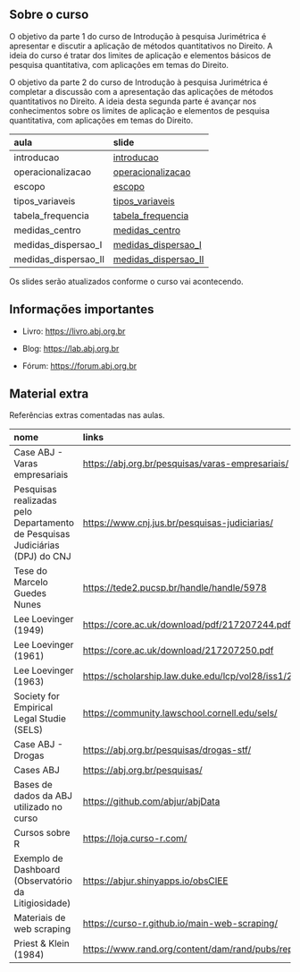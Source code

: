 
## Sobre o curso

O objetivo da parte 1 do curso de Introdução à pesquisa Jurimétrica é
apresentar e discutir a aplicação de métodos quantitativos no Direito. A
ideia do curso é tratar dos limites de aplicação e elementos básicos de
pesquisa quantitativa, com aplicações em temas do Direito.

O objetivo da parte 2 do curso de Introdução à pesquisa Jurimétrica é
completar a discussão com a apresentação das aplicações de métodos
quantitativos no Direito. A ideia desta segunda parte é avançar nos
conhecimentos sobre os limites de aplicação e elementos de pesquisa
quantitativa, com aplicações em temas do Direito.

| aula                 | slide                                                                                                          |
|:---------------------|:---------------------------------------------------------------------------------------------------------------|
| introducao           | [introducao](https://abjur.github.io/curso_intro_jurimetria/m1/slides/a00_introducao.html)                     |
| operacionalizacao    | [operacionalizacao](https://abjur.github.io/curso_intro_jurimetria/m1/slides/a01_operacionalizacao.html)       |
| escopo               | [escopo](https://abjur.github.io/curso_intro_jurimetria/m1/slides/a02_escopo.html)                             |
| tipos_variaveis      | [tipos_variaveis](https://abjur.github.io/curso_intro_jurimetria/m1/slides/a03_tipos_variaveis.html)           |
| tabela_frequencia    | [tabela_frequencia](https://abjur.github.io/curso_intro_jurimetria/m1/slides/a04_tabela_frequencia.html)       |
| medidas_centro       | [medidas_centro](https://abjur.github.io/curso_intro_jurimetria/m1/slides/a05_medidas_centro.html)             |
| medidas_dispersao_I  | [medidas_dispersao_I](https://abjur.github.io/curso_intro_jurimetria/m1/slides/a06_medidas_dispersao_I.html)   |
| medidas_dispersao_II | [medidas_dispersao_II](https://abjur.github.io/curso_intro_jurimetria/m1/slides/a07_medidas_dispersao_II.html) |

Os slides serão atualizados conforme o curso vai acontecendo.

## Informações importantes

- Livro: <https://livro.abj.org.br>

- Blog: <https://lab.abj.org.br>

- Fórum: <https://forum.abj.org.br>

## Material extra

Referências extras comentadas nas aulas.

| nome                                                                         | links                                                               |
|:-----------------------------------------------------------------------------|:--------------------------------------------------------------------|
| Case ABJ - Varas empresariais                                                | <https://abj.org.br/pesquisas/varas-empresariais/>                  |
| Pesquisas realizadas pelo Departamento de Pesquisas Judiciárias (DPJ) do CNJ | <https://www.cnj.jus.br/pesquisas-judiciarias/>                     |
| Tese do Marcelo Guedes Nunes                                                 | <https://tede2.pucsp.br/handle/handle/5978>                         |
| Lee Loevinger (1949)                                                         | <https://core.ac.uk/download/pdf/217207244.pdf>                     |
| Lee Loevinger (1961)                                                         | <https://core.ac.uk/download/217207250.pdf>                         |
| Lee Loevinger (1963)                                                         | <https://scholarship.law.duke.edu/lcp/vol28/iss1/2/>                |
| Society for Empirical Legal Studie (SELS)                                    | <https://community.lawschool.cornell.edu/sels/>                     |
| Case ABJ - Drogas                                                            | <https://abj.org.br/pesquisas/drogas-stf/>                          |
| Cases ABJ                                                                    | <https://abj.org.br/pesquisas/>                                     |
| Bases de dados da ABJ utilizado no curso                                     | <https://github.com/abjur/abjData>                                  |
| Cursos sobre R                                                               | <https://loja.curso-r.com/>                                         |
| Exemplo de Dashboard (Observatório da Litigiosidade)                         | <https://abjur.shinyapps.io/obsCIEE>                                |
| Materiais de web scraping                                                    | <https://curso-r.github.io/main-web-scraping/>                      |
| Priest & Klein (1984)                                                        | <https://www.rand.org/content/dam/rand/pubs/reports/2006/R3032.pdf> |
